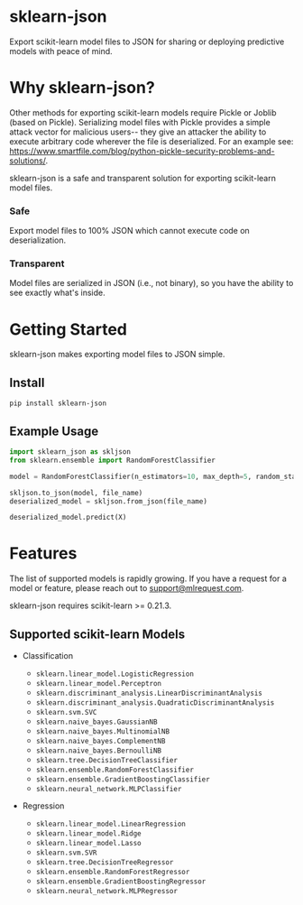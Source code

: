 # sklearn-json
Export scikit-learn model files to JSON for sharing or deploying predictive models with peace of mind.

# Why sklearn-json?
Other methods for exporting scikit-learn models require Pickle or Joblib (based on Pickle). Serializing model files with Pickle provides a simple attack vector for malicious users-- they give an attacker the ability to execute arbitrary code wherever the file is deserialized. For an example see: https://www.smartfile.com/blog/python-pickle-security-problems-and-solutions/.

sklearn-json is a safe and transparent solution for exporting scikit-learn model files.

### Safe
Export model files to 100% JSON which cannot execute code on deserialization.

### Transparent
Model files are serialized in JSON (i.e., not binary), so you have the ability to see exactly what's inside.

# Getting Started

sklearn-json makes exporting model files to JSON simple.

## Install
```
pip install sklearn-json
```
## Example Usage

```python
import sklearn_json as skljson
from sklearn.ensemble import RandomForestClassifier

model = RandomForestClassifier(n_estimators=10, max_depth=5, random_state=0).fit(X, y)

skljson.to_json(model, file_name)
deserialized_model = skljson.from_json(file_name)

deserialized_model.predict(X)
```

# Features
The list of supported models is rapidly growing. If you have a request for a model or feature, please reach out to support@mlrequest.com.

sklearn-json requires scikit-learn >= 0.21.3.

## Supported scikit-learn Models

* Classification
    * `sklearn.linear_model.LogisticRegression`
    * `sklearn.linear_model.Perceptron`
    * `sklearn.discriminant_analysis.LinearDiscriminantAnalysis`
    * `sklearn.discriminant_analysis.QuadraticDiscriminantAnalysis`
    * `sklearn.svm.SVC`
    * `sklearn.naive_bayes.GaussianNB`
    * `sklearn.naive_bayes.MultinomialNB`
    * `sklearn.naive_bayes.ComplementNB`
    * `sklearn.naive_bayes.BernoulliNB`
    * `sklearn.tree.DecisionTreeClassifier`
    * `sklearn.ensemble.RandomForestClassifier`
    * `sklearn.ensemble.GradientBoostingClassifier`
    * `sklearn.neural_network.MLPClassifier`

* Regression
    * `sklearn.linear_model.LinearRegression`
    * `sklearn.linear_model.Ridge`
    * `sklearn.linear_model.Lasso`
    * `sklearn.svm.SVR`
    * `sklearn.tree.DecisionTreeRegressor`
    * `sklearn.ensemble.RandomForestRegressor`
    * `sklearn.ensemble.GradientBoostingRegressor`
    * `sklearn.neural_network.MLPRegressor`

